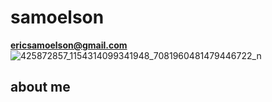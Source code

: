 # samoelson
**ericsamoelson@gmail.com**
 <URL of your GitHub repository>
 ![425872857_1154314099341948_7081960481479446722_n](https://github.com/user-attachments/assets/c879d2fb-878d-4fb3-a3bc-20301eb88c2f)
 ## about me 
 

